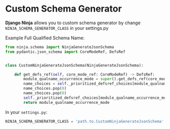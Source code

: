 # Custom Schema Generator

**Django Ninja** allows you to custom schema generator by change `NINJA_SCHEMA_GENERATOR_CLASS` in your settings.py

Example Full Qualified Schema Name:

```python
from ninja.schema import NinjaGenerateJsonSchema
from pydantic.json_schema import CoreModeRef, DefsRef


class CustomNinjaGenerateJsonSchema(NinjaGenerateJsonSchema):

    def get_defs_ref(self, core_mode_ref: CoreModeRef) -> DefsRef:
        module_qualname_occurrence_mode = super().get_defs_ref(core_mode_ref)
        name_choices = self._prioritized_defsref_choices[module_qualname_occurrence_mode]
        name_choices.pop(0)
        name_choices.pop(0)
        self._prioritized_defsref_choices[module_qualname_occurrence_mode] = name_choices
        return module_qualname_occurrence_mode
```

In your `settings.py`:

```python
NINJA_SCHEMA_GENERATOR_CLASS = 'path.to.CustomNinjaGenerateJsonSchema'
```
